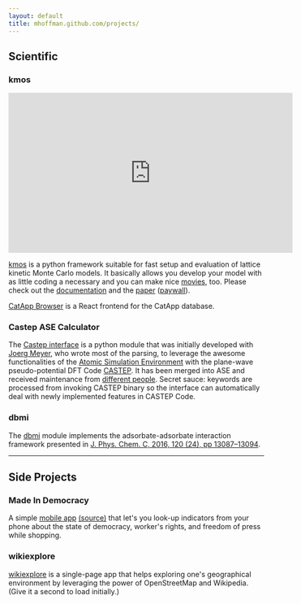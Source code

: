 ```yaml
---
layout: default
title: mhoffman.github.com/projects/
---
```


## Scientific

### kmos

<iframe width="560" height="315" src="https://www.youtube.com/embed/J8-Ion2I3eA" frameborder="0" allowfullscreen></iframe>

[kmos](https://github.com/mhoffman/kmos) is a python framework suitable for fast setup and evaluation of lattice kinetic Monte  Carlo models. It basically allows you develop your model with as little coding a necessary and you can make nice [movies](https://www.youtube.com/watch?v=J8-Ion2I3eA), too. Please check out the [documentation](http://kmos.readthedocs.org/en/latest/) and the [paper](http://arxiv.org/pdf/1401.5278.pdf) ([paywall](http://www.sciencedirect.com/science/article/pii/S001046551400126X)).

[CatApp Browser](http://catapp-browser.herokuapp.com/) is a React frontend for the CatApp database.


### Castep ASE Calculator

The [Castep interface](https://gitlab.com/ase/ase/blame/master/ase/calculators/castep.py) is a python module that was initially developed with [Joerg Meyer](https://scholar.google.com/citations?user=zvVgmmEAAAAJ&hl=en),
who wrote most of the parsing, to leverage the awesome
functionalities of the [Atomic Simulation Environment](https://wiki.fysik.dtu.dk/ase/) with the plane-wave pseudo-potential DFT Code [CASTEP](http://castep.org/).
It has been merged into ASE and received maintenance from [different people](https://gitlab.com/ase/ase/blame/master/ase/calculators/castep.py).
Secret sauce: keywords are processed from invoking CASTEP binary so the interface can automatically deal with newly implemented features in CASTEP Code.

### dbmi

The [dbmi](https://github.com/mhoffman/dbmi) module implements the adsorbate-adsorbate interaction framework presented in [J. Phys. Chem. C, 2016, 120 (24), pp 13087–13094](https://dx.doi.org/10.1021/acs.jpcc.6b03375).

<hr />

## Side Projects

### Made In Democracy

A simple [mobile app](https://expo.io/@mjhoffmann/MadeInDemocracy) [(source)](https://github.com/mhoffman/MadeInDemocracy) that let's you look-up indicators from your phone about the state of democracy, worker's rights, and freedom of press while shopping.

### wikiexplore

[wikiexplore](http://wikiexplore.herokuapp.com/) is a single-page app that helps exploring one's geographical environment by leveraging the power of OpenStreetMap and Wikipedia. (Give it a second to load initially.)

